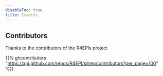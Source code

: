 ```yaml
---
disableToc: true
title: Credits
---
```


## Contributors

Thanks to the contributors of the R4EPIs project <i class="fas fa-heart"></i>

{{% ghcontributors "https://api.github.com/repos/R4EPI/sitrep/contributors?per_page=100" %}}




